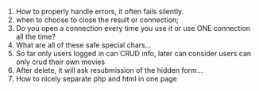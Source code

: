 1. How to properly handle errors, it often fails silently.
2. when to choose to close the result or connection;
3. Do you open a connection every time you use it or use ONE connection all the time?
4. What are all of these safe special chars...
5. So far only users logged in can CRUD info, later can consider users can only crud their own movies
6. After delete, it will ask resubmission of the hidden form...
7. How to nicely separate php and html in one page